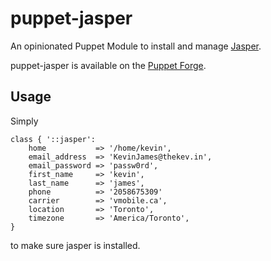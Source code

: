 # puppet-jasper

An opinionated Puppet Module to install and manage
[Jasper](https://jasperproject.github.io/).

puppet-jasper is available on the
[Puppet Forge](https://forge.puppetlabs.com/thekevjames/jasper).

## Usage

Simply

```puppet
class { '::jasper':
    home           => '/home/kevin',
    email_address  => 'KevinJames@thekev.in',
    email_password => 'passw0rd',
    first_name     => 'kevin',
    last_name      => 'james',
    phone          => '2058675309'
    carrier        => 'vmobile.ca',
    location       => 'Toronto',
    timezone       => 'America/Toronto',
}

```

to make sure jasper is installed.
